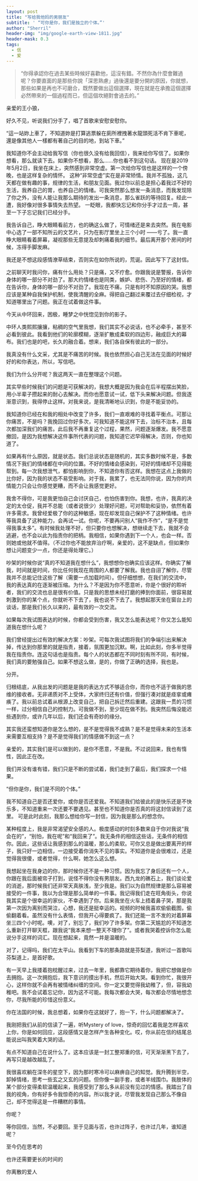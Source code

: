 ```yaml
---
layout: post
title: "写给我他妈的男朋友"
subtitle: ' “可你是你，我们是独立的个体。”'
author: "Sherril"
header-img: "img/google-earth-view-1811.jpg"
header-mask: 0.3
tags:
  - 信
  - 爱
---
```

> “你得承認你在過去某些時候好喜歡他，這沒有錯。不然你為什麼會難過呢？你要直面的是那些你說「深思熟慮」過後還是要分開的原因，你就想，那些如果是再也不可磨合，既然要做出這個選擇，現在就是在承擔這個選擇必然帶來的一個過程而已，但這個坎絕對會過去的。”
> 


亲爱的王小狼，

好久不见，听说我们分手了，唱了首歌来安慰安慰你。

   “這一站妳上車了，不知道妳是打算逃票躲在廁所裡拽著水龍頭死活不肯下車呢，還是像其他人一樣都有著自己的目的地，到站下車。”

我知道你不会主动给我写信（你也很久没有给我回信），我来给你写信了。如果你想看，那么就读下去。如果你不想看，那么……你也看不到这句话。
现在是2019年5月2日，我坐在床上，突然感到非常空虚。第一次给你写信也是这样的一个傍晚，也是这样复杂的情怀。
这种“非常空虚”实在是非常矫情。我并不孤独，这几天都在做有趣的事，规律的生活，和朋友见面。我过你以前总是担心着我过不好的生活，我养自己的胃，也养自己的情绪。可我突然那么想发一条消息，而我发现除了你之外，没有人能让我那么期待的发出一条消息，那么雀跃的等待回复。经此一遭，我好像对很多事情失去热望。
一眨眼，我都快忘记和你分手才过去一周，甚至一下子忘记我们已经分手。
 
我告诉自己，睁大眼睛看前方，也的确这么做了，可情绪还是来去突然。我在电影中心选了一部不知所云的文艺片，只为在影厅里坐上三个小时 ——亏了。我一直睁大眼睛看着屏幕，凝视那些无意提及却刺痛着我的细节。最后离开那个房间的时候，冻得手脚发麻。

   我还是不想这段感情潦草结束，否则实在如你所说的，荒诞。因此写下了这封信。
    
   之前聊天时我问你，痛有什么用处？只是痛，又不疗愈。你跟我说是警报，告诉你身体的哪一部分不对劲了。那大约情绪也是同类，嫉妒、悲伤、乃至好的情绪，都在告诉你，身体的哪一部分不对劲了。我现在不痛，只是有时不知原因的哭。我想应该是某种自我保护机制，使我清醒的全麻。得把自己翻过来覆过去仔细检视，才知道哪里出了问题。我正在试着做这件事。
   
   今天从中环回来，困极，睡梦之中恍惚见到你的影子。
   
   中环人类熙熙攘攘，粘稠的空气里我想，我们其实不必说话，也不必牵手，甚至不必看到彼此。我看到他们的轮廓模糊，逐渐扩散成柔软的四边形，融成巨大的幕布。我们也是的吧，长久的融合着。想来，我们各自保有彼此的一部分。
   
   我真没有什么文采，尤其是不痛苦的时候。我也依然担心自己无法在见面的时候好好的和你表达，所以，写信吧。
   
   我们为什么分开呢？我这两天一直在整理这个问题。
   
  其实早些时候我们的问题是可获解决的，我想大概是因为我会在后半程摆出笑脸，用小半辈子攒起来的耐心去解决。而你也愿意试一试，低下头来解决问题。但我逐渐意识到，我得停止这样。对我来说，是我清晰地认识到，你是不能妥协的。

我知道你已经在和我的相处中改变了许多，我们一直艰难的寻找着平衡点。可那让你痛苦，不是吗？我挽回过你好多次，可我知道不能这样下去，治标不治本，且每次都加深我们的痛苦。此后我不再重复这个过程，果然，问题逐渐爆发。我不愿意撤回，是因为我想解决这件事所代表的问题，我知道它迟早得解决，否则，你也知道了。
 
如果再有什么原因，就是状态。我们总说状态是随机的，其实多数时候不是，多数情况下我们的情绪都在中间的位置。不好的情绪会感染到，可好的情绪却不见得能帮到。每一次我想泄气，都怕影响到你，不知道你有否这样。我想在这点上我做的比你好，因为我的状态不易受影响。对于我，我累了，也无法同你说，因为你的共情能力只会让你感觉更糟，而不会让我感觉更好。

我舍不得你，可是我更怕自己会讨厌自己，也怕伤害到你。我想，也许，我真的决定的太仓促，我并不总能（或者说很少）处理好问题，可对帮助和妥协，依然有着许多需求。我曾经爱极了你的这种敏感，现在却发现自己保护不了这种情绪。也许等我具备了这种能力，会再试一试。你呢，不要再问别人“我作不作”，“是不是觉得我事太多”。有时候我处理不好，但只要你也想解决，想继续走下去，我就不会逃避，也不会以此为指责你的把柄。我相信，如果你遇到下一个人，也会一样。否则她或他就不值得。（不过你也不能放弃治疗啊，亲爱的，这不是缺点，但如果你想让问题变少一点，你还是得处理它。）

吵架的时候你说“真的不知道我在想什么”，我想想你也确实应该这样。你确实了解我，时间就是时间，你比任何我现在周围的人都要了解我。我也自诩了解你，尽管我并不总能记住这些了解（需要一点加载时间）。但仔细想想，在我们的交流中，我的表达真的在逐渐被压缩。为什么？不是因为你不愿意听，你是个很好的聆听者，我们的交流也总是很有价值。只是我的思想未经打磨的捧到你面前，很容易就刺激到你的某个点，你就听不下去了，我也说不下去了。我想起那天坐在窗台上的谈话，那是我们长久以来的，最有效的一次交流。

如果每次我试图表达的时候，你都会受到伤害，我又怎么能表达呢？你又怎么能知道我在想什么呢？

我们曾经提出过有效的解决方案：吵架。可每次我试图将我们的争端引出来解决掉，传达到你那里的就是指责，接着，氛围更加沉默。啊，比如此刻，你多半觉得我在指责你。连这句话也是指责。每个人的状态都在不同时刻有所不同，有时候，我们真的要勉强自己。如果不想这么做，是的，你做了正确的选择，我也是。

分开。

归根结底，从我出发的问题是是我的表达方式不够适合你，而你也不适于做我的思维的接收者。无非递质对不上受体，大家终归还有价值，但强行凑对就是痉挛或瘫痪了。我以前总试着从根源上改变自己，把自己拆迁然后重建。这跟我一贯的习惯一样，过分相信自己的控制力。可我做不到，至少现在做不到。我突然后悔没能迟些遇到你，或许几年以后，我们还会有奇妙的缘分。

其实我还蛮想知道你是怎么想的，是不是觉得我不成熟？是不是觉得未来的生活本来需要互相支持？是不是觉得我们的情感做不到这一点？

亲爱的，其实我们是可以做到的，是你不愿意，不是我。不过说回来，我也有惰性，因此正在改。
    
   我们并没有谁有错，我们只是不断的尝试着，我们走到了最后，我们探求一个结果。

“但你是你，我们是不同的个体。”

我不知道自己是否还爱你，或你是否还爱我。不知道我们给彼此的是快乐还是不快乐多，不知道重来一次还要不要遇见。甚至也不知道你是否真的将这封信读到了这里。
可是此时此刻，我那么想给你写一封信，因为我是那么的想念你。
 

   某种程度上，我是非常渴望安全感的人。极度感动的时刻多数来自于你对我说“我会在的”，“别怕，我在呢”和“我回来了”。我无条件的相信这些话，无条件的相信你。因此，这些话让我感到那么的温暖，那么的柔软。可你又总是做出要离开的样子，我只好一边相信，一边接受着你消失不见的事实。不知道你是会很难过，还是觉得我很傻，或者觉得，什么啊，她怎么这么想。
   
我想起坐在我身边的你，那时候你还不是一种习惯。因为我忘了身后还有一个人，你跟在我后面被帘子打到，说怪不得你没有男朋友。西九龙的礁石上，我们谈论爱的消逝，那时候我们还非常天真肤浅，至少我是。我们以为自然规律是那么容易被接受的一件事，我以为合理是那么简单的一件事。我记得我们走在旺角街头，你说我其实是个很幸运的家伙，不幸遇到了你。后来我坐在火车上捂着鼻子哭，那是我第一次因为离别而哭泣，心想，我还是挺幸运的。视频的时候我喜欢偷偷截图，偷偷翻着看。虽然没有什么表情，但我开心得要疯了。我们还能一言不发的对着屏幕坐三四个小时呢。噢，对了，别忘了，我们吵了许多架。你第二天尴尬的不知道怎么重新打开聊天框，跟我说“我本来想一整天不理你了”。或者我哭着控诉你怎么能说分手这样的词汇。现在想起来，竟然一并是温暖的。

对了，记得吗，我们在太平山。我看到下车的那条路就是芬梨道，我听过一首歌叫芬梨道上，是首好歌。

有一天早上我搂着抱枕醒过来，过去一年里，我都靠它期待着你，我把它想做是你去拥抱。这一次拥抱后，我下意识的摸出手机，然后开始大哭。看到你忙，我很开心，这样你就不会再有被情绪纠缠的空间。你一定又要觉得我幼稚了，但，容我幼稚吧。我不会试着忘记你，因为这不可能。我每次都会大哭，每次都会尽情地想念你，尽我所能的珍惜这份意义。

你在法国的时候，我总想着，如果你在这就好了，抱一下，什么问题都解决了。

   我刚把我们从前的信读了一遍，听Mystery of love，惊奇的回忆着我是怎样喜欢上你，你是如何回应，这段感情又是怎样产生各种变化。哎，你从前在信的结尾总能说出叫我笑着大哭的话。

有点不知道自己在说什么了。这本应该是一封工整郑重的信，可天渐渐黑下去了，再写只是越改越乱了。

我很喜欢躺在深冬的星空下，因为那时寒冷可以麻痹自己的知觉。我升腾到半空，卸掉情绪，思考一些玄之又玄的问题。但你像一副手套，或者羊绒围巾。我肢体的某个部分变得柔软温暖起来，我感受到了那么多从前没有见过的情感。我踏出了自我的视角，你有好多令我惊奇的内容。所以我才说，尽管我发现自己那么不像自己，却不觉得这是一件糟糕的事情。


   你呢？
   
   等你回信，当然，不必要回。至于见面与否，也许过阵子，也许过几年，谁知道呢？
    
   至今仍在思考的
   
   也许还需要更长的时间的
    
   你离散的爱人
    
   


 

